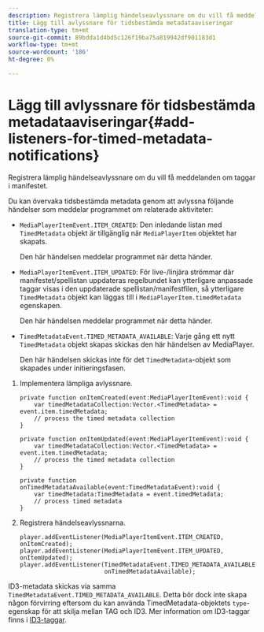 ```yaml
---
description: Registrera lämplig händelseavlyssnare om du vill få meddelanden om taggar i manifestet.
title: Lägg till avlyssnare för tidsbestämda metadataaviseringar
translation-type: tm+mt
source-git-commit: 89bdda1d4bd5c126f19ba75a819942df901183d1
workflow-type: tm+mt
source-wordcount: '186'
ht-degree: 0%

---
```



# Lägg till avlyssnare för tidsbestämda metadataaviseringar{#add-listeners-for-timed-metadata-notifications}

Registrera lämplig händelseavlyssnare om du vill få meddelanden om taggar i manifestet.

Du kan övervaka tidsbestämda metadata genom att avlyssna följande händelser som meddelar programmet om relaterade aktiviteter:

* `MediaPlayerItemEvent.ITEM_CREATED`: Den inledande listan med  `TimedMetadata` objekt är tillgänglig när  `MediaPlayerItem` objektet har skapats.

   Den här händelsen meddelar programmet när detta händer.

* `MediaPlayerItemEvent.ITEM_UPDATED`: För live-/linjära strömmar där manifestet/spellistan uppdateras regelbundet kan ytterligare anpassade taggar visas i den uppdaterade spellistan/manifestfilen, så ytterligare  `TimedMetadata` objekt kan läggas till i  `MediaPlayerItem.timedMetadata` egenskapen.

   Den här händelsen meddelar programmet när detta händer.

* `TimedMetadataEvent.TIMED_METADATA_AVAILABLE`: Varje gång ett nytt  `TimedMetadata` objekt skapas skickas den här händelsen av MediaPlayer.

   Den här händelsen skickas inte för det `TimedMetadata`-objekt som skapades under initieringsfasen.

1. Implementera lämpliga avlyssnare.

   ```
   private function onItemCreated(event:MediaPlayerItemEvent):void { 
       var timedMetadataCollection:Vector.<TimedMetadata> = event.item.timedMetadata; 
       // process the timed metadata collection 
   } 
   
   private function onItemUpdated(event:MediaPlayerItemEvent):void { 
       var timedMetadataCollection:Vector.<TimedMetadata> = event.item.timedMetadata; 
       // process the timed metadata collection 
   } 
   
   private function onTimedMetadataAvailable(event:TimedMetadataEvent):void { 
       var timedMetadata:TimedMetadata = event.timedMetadata; 
       // process timed metadata 
   }
   ```

1. Registrera händelseavlyssnarna.

   ```
   player.addEventListener(MediaPlayerItemEvent.ITEM_CREATED, onItemCreated); 
   player.addEventListener(MediaPlayerItemEvent.ITEM_UPDATED, onItemUpdated); 
   player.addEventListener(TimedMetadataEvent.TIMED_METADATA_AVAILABLE,  
                           onTimedMetadataAvailable);
   ```

ID3-metadata skickas via samma `TimedMetadataEvent.TIMED_METADATA_AVAILABLE`. Detta bör dock inte skapa någon förvirring eftersom du kan använda TimedMetadata-objektets `type`-egenskap för att skilja mellan TAG och ID3. Mer information om ID3-taggar finns i [ID3-taggar](../../../tvsdk-1.4-for-desktop-hls/r-psdk-dhls-1.4-notification-system/notification-system/t-psdk-dhls-1.4-id3-metadata-retrieve.md).